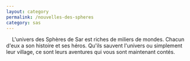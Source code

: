 ```yaml
---
layout: category
permalink: /nouvelles-des-spheres
category: sas
---
```


&nbsp;&nbsp;&nbsp;&nbsp;L'univers des Sphères de Sar est riches de miliers de mondes. Chacun d'eux a son histoire et ses héros. Qu'ils sauvent l'univers ou simplement leur village, ce sont leurs aventures qui vous sont maintenant contés.